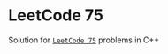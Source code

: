 # LeetCode 75

Solution for [`LeetCode 75`](https://leetcode.com/studyplan/leetcode-75/) problems in C++
